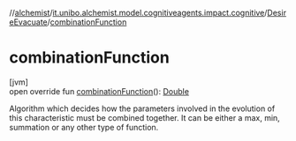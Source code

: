 //[alchemist](../../../index.md)/[it.unibo.alchemist.model.cognitiveagents.impact.cognitive](../index.md)/[DesireEvacuate](index.md)/[combinationFunction](combination-function.md)

# combinationFunction

[jvm]\
open override fun [combinationFunction](combination-function.md)(): [Double](https://kotlinlang.org/api/latest/jvm/stdlib/kotlin/-double/index.html)

Algorithm which decides how the parameters involved in the evolution of this characteristic must be combined together. It can be either a max, min, summation or any other type of function.
